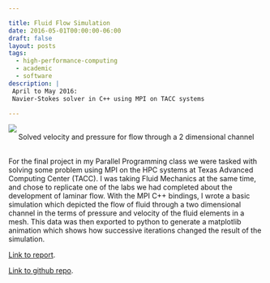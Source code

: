 ```yaml
---

title: Fluid Flow Simulation
date: 2016-05-01T00:00:00-06:00
draft: false
layout: posts
tags: 
  - high-performance-computing
  - academic
  - software
description: |
 April to May 2016:
 Navier-Stokes solver in C++ using MPI on TACC systems

---
```


<img class="img-responsive center_img" style="max-width: 75%" src="/img/solvedFlow2.png">
<div align="center">Solved velocity and pressure for flow through a 2
dimensional channel</div>
<br>



For the final project in my Parallel Programming class we were tasked with solving 
some problem using MPI on the HPC systems at Texas Advanced Computing Center (TACC). 
I was taking Fluid Mechanics at the same time, and chose to replicate one of the labs 
we had completed about the development of laminar flow. With the MPI C++ bindings, I 
wrote a basic simulation which depicted the flow of fluid through a two dimensional 
channel in the terms of pressure and velocity of the fluid elements in a mesh. 
This data was then exported to python to generate a matplotlib animation which shows 
how successive iterations changed the result of the simulation.

[Link to report](/pdf/FluidFlowWriteup.pdf).

[Link to github repo](https://github.com/josephvoss/FluidFlow).
